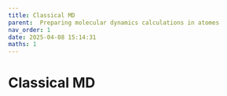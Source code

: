 ```yaml
---
title: Classical MD
parent:  Preparing molecular dynamics calculations in atomes
nav_order: 1
date: 2025-04-08 15:14:31
maths: 1
---
```


# Classical MD

